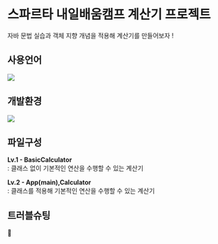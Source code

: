 # 스파르타 내일배움캠프 계산기 프로젝트
자바 문법 실습과 객체 지향 개념을 적용해 계산기를 만들어보자 !

<h2>사용언어</h2>
<img src="https://img.shields.io/badge/java-%23007396.svg?&style=for-the-badge&logo=java&logoColor=white" />

<h2>개발환경</h2>
<img src="https://img.shields.io/badge/intellij%20idea-%23000000.svg?&style=for-the-badge&logo=intellij%20idea&logoColor=white" />

<h2>파일구성</h2>
<b>Lv.1 - BasicCalculator</b> <br>
: 클래스 없이 기본적인 연산을 수행할 수 있는 계산기

<b>Lv.2 - App(main),Calculator</b> <br>
: 클래스를 적용해 기본적인 연산을 수행할 수 있는 계산기

<h2>트러블슈팅</h2>
🔗 
